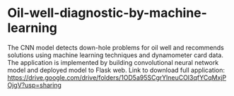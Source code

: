 # Oil-well-diagnostic-by-machine-learning
The CNN model detects down-hole problems for oil well and recommends solutions using machine learning techniques and dynamometer card data.
The application is implemented by building convolutional neural network model and deployed model to Flask web.
Link to download full application: https://drive.google.com/drive/folders/1OD5a95SCgrYlneuCOI3qfYCqMxjPOjgV?usp=sharing

